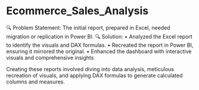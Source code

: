 # Ecommerce_Sales_Analysis

🔍 Problem Statement: The initial report, prepared in Excel, needed migration or replication in Power BI. 
🔍 Solution:
• Analyzed the Excel report to identify the visuals and DAX formulas.
• Recreated the report in Power BI, ensuring it mirrored the original.
• Enhanced the dashboard with interactive visuals and comprehensive insights

Creating these reports involved diving into data analysis, meticulous recreation of visuals, and applying DAX formulas to generate calculated columns and measures. 
